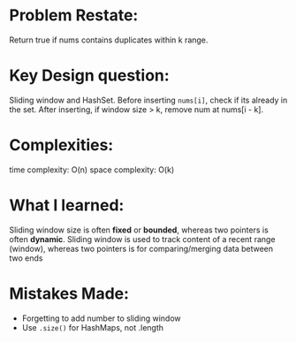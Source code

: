 # Problem Restate:
Return true if nums contains duplicates within k range.

# Key Design question:
Sliding window and HashSet.
Before inserting `nums[i]`, check if its already in the set.
After inserting, if window size > k, remove num at nums[i - k].

# Complexities:
time complexity: O(n)
space complexity: O(k)

# What I learned:
Sliding window size is often **fixed** or **bounded**, whereas two pointers is often **dynamic**.
Sliding window is used to track content of a recent range (window), whereas two pointers is for comparing/merging data between two ends

# Mistakes Made:
- Forgetting to add number to sliding window
- Use `.size()` for HashMaps, not .length
